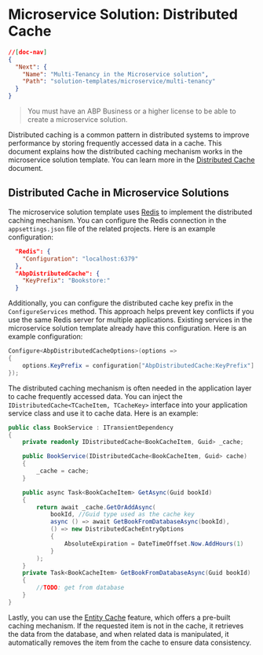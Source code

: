 # Microservice Solution: Distributed Cache

````json
//[doc-nav]
{
  "Next": {
    "Name": "Multi-Tenancy in the Microservice solution",
    "Path": "solution-templates/microservice/multi-tenancy"
  }
}
````

> You must have an ABP Business or a higher license to be able to create a microservice solution.

Distributed caching is a common pattern in distributed systems to improve performance by storing frequently accessed data in a cache. This document explains how the distributed caching mechanism works in the microservice solution template. You can learn more in the [Distributed Cache](../../framework/fundamentals/caching.md) document.

## Distributed Cache in Microservice Solutions

The microservice solution template uses [Redis](https://redis.io/) to implement the distributed caching mechanism. You can configure the Redis connection in the `appsettings.json` file of the related projects. Here is an example configuration:

```json
  "Redis": {
    "Configuration": "localhost:6379"
  },
  "AbpDistributedCache": {
    "KeyPrefix": "Bookstore:"
  }
```

Additionally, you can configure the distributed cache key prefix in the `ConfigureServices` method. This approach helps prevent key conflicts if you use the same Redis server for multiple applications. Existing services in the microservice solution template already have this configuration. Here is an example configuration:

```csharp
Configure<AbpDistributedCacheOptions>(options =>
{
    options.KeyPrefix = configuration["AbpDistributedCache:KeyPrefix"] ?? "";
});
```

The distributed caching mechanism is often needed in the application layer to cache frequently accessed data. You can inject the `IDistributedCache<TCacheItem, TCacheKey>` interface into your application service class and use it to cache data. Here is an example:

```csharp
public class BookService : ITransientDependency
{
    private readonly IDistributedCache<BookCacheItem, Guid> _cache;

    public BookService(IDistributedCache<BookCacheItem, Guid> cache)
    {
        _cache = cache;
    }

    public async Task<BookCacheItem> GetAsync(Guid bookId)
    {
        return await _cache.GetOrAddAsync(
            bookId, //Guid type used as the cache key
            async () => await GetBookFromDatabaseAsync(bookId),
            () => new DistributedCacheEntryOptions
            {
                AbsoluteExpiration = DateTimeOffset.Now.AddHours(1)
            }
        );
    }
    private Task<BookCacheItem> GetBookFromDatabaseAsync(Guid bookId)
    {
        //TODO: get from database
    }
}
```

Lastly, you can use the [Entity Cache](../../framework/infrastructure/entity-cache.md) feature, which offers a pre-built caching mechanism. If the requested item is not in the cache, it retrieves the data from the database, and when related data is manipulated, it automatically removes the item from the cache to ensure data consistency.